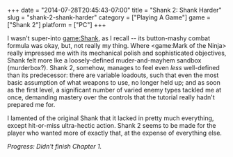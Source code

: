 +++
date = "2014-07-28T20:45:43-07:00"
title = "Shank 2: Shank Harder"
slug = "shank-2-shank-harder"
category = ["Playing A Game"]
game = ["Shank 2"]
platform = ["PC"]
+++

I wasn't super-into <game:Shank>, as I recall -- its button-mashy combat formula was okay, but, not really my thing.  Where <game:Mark of the Ninja> really impressed me with its mechanical polish and sophisticated objectives, Shank felt more lke a loosely-defined muder-and-mayhem sandbox (murderbox?).  Shank 2, somehow, manages to feel even <i>less</i> well-defined than its predecessor: there are variable loadouts, such that even the most basic assumption of what weapons to use, no longer held up; and as soon as the first level, a significant number of varied enemy types tackled me at once, demanding mastery over the controls that the tutorial really hadn't prepared me for.

I lamented of the original Shank that it lacked in pretty much everything, except hit-or-miss ultra-hectic action.  Shank 2 seems to be made for the player who wanted more of exactly that, at the expense of everything else.

<i>Progress: Didn't finish Chapter 1.</i>